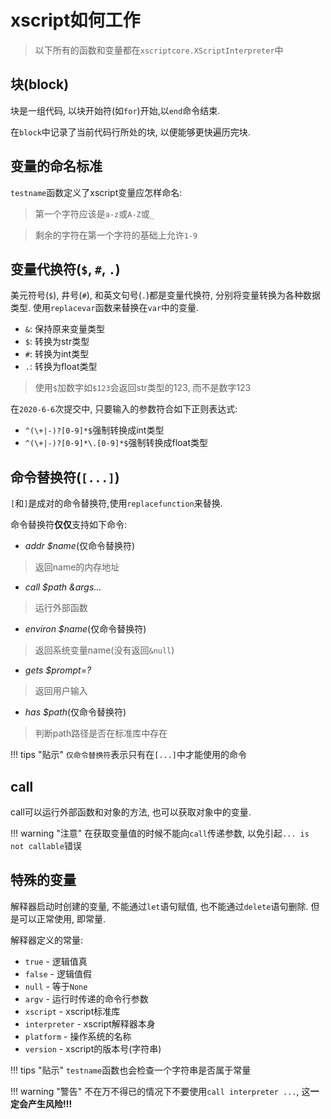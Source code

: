 # xscript如何工作
> 以下所有的函数和变量都在`xscriptcore.XScriptInterpreter`中

## 块(block)
块是一组代码, 以块开始符(如`for`)开始,以`end`命令结束.

在`block`中记录了当前代码行所处的块, 以便能够更快遍历完块.

## 变量的命名标准
`testname`函数定义了xscript变量应怎样命名:

> 第一个字符应该是`a-z`或`A-Z`或`_`

> 剩余的字符在第一个字符的基础上允许`1-9`

## 变量代换符(`$`, `#`, `.`)
美元符号(`$`), 井号(`#`), 和英文句号(`.`)都是变量代换符, 分别将变量转换为各种数据类型. 使用`replacevar`函数来替换在`var`中的变量.

  - `&`: 保持原来变量类型
  - `$`: 转换为str类型
  - `#`: 转换为int类型
  - `.`: 转换为float类型

> 使用`$`加数字如`$123`会返回str类型的123, 而不是数字123

在`2020-6-6`次提交中, 只要输入的参数符合如下正则表达式:

  - `^(\+|-)?[0-9]*$`强制转换成int类型
  - `^(\+|-)?[0-9]*\.[0-9]*$`强制转换成float类型

## 命令替换符(`[...]`)
`[`和`]`是成对的命令替换符,使用`replacefunction`来替换.

命令替换符**仅仅**支持如下命令:

- *addr $name*(仅命令替换符)
> 返回name的内存地址

- *call $path &args...*
> 运行外部函数

- *environ $name*(仅命令替换符)
> 返回系统变量name(没有返回`&null`)

- *gets $prompt=?*
> 返回用户输入

- *has $path*(仅命令替换符)
> 判断path路径是否在标准库中存在

!!! tips "贴示"
	`仅命令替换符`表示只有在`[...]`中才能使用的命令

## call
call可以运行外部函数和对象的方法, 也可以获取对象中的变量.

!!! warning "注意"
	在获取变量值的时候不能向`call`传递参数, 以免引起`... is not callable`错误

## 特殊的变量
解释器启动时创建的变量, 不能通过`let`语句赋值, 也不能通过`delete`语句删除. 但是可以正常使用, 即常量.

解释器定义的常量:

  - `true` - 逻辑值真
  - `false` - 逻辑值假
  - `null` - 等于`None`
  - `argv` - 运行时传递的命令行参数
  - `xscript` - xscript标准库
  - `interpreter` - xscript解释器本身
  - `platform` - 操作系统的名称
  - `version` - xscript的版本号(字符串)

!!! tips "贴示"
	`testname`函数也会检查一个字符串是否属于常量

!!! warning "警告"
	不在万不得已的情况下不要使用`call interpreter ...`, 这**一定会产生风险!!!**
